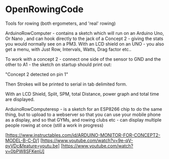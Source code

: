 # OpenRowingCode
Tools for rowing (both ergometers, and 'real' rowing) 

ArduinoRowComputer - contains a sketch which will run on an Arduino Uno, Or Nano , and can hook directly to the jack of a Concept 2 - giving the stats you would normally see on a PM3. With an LCD shield on an UNO - you also get a menu, with Just Row, Intervals, Watts, Drag factor etc.. 

To work with a concept 2 - connect one side of the sensor to GND and the other to A1 - the sketch on startup should print out:

"Concept 2 detected on pin 1"

Then Strokes will be printed to serial in tab delimited form.

With an LCD Shield, Split, SPM, total Distance, power graph and total time are displayed.

ArduinoRowComputeresp - is a sketch for an ESP8266 chip to do the same thing, but to upload to a webserver so that you can use your mobile phone as a display, and so that GYMs, and rowing clubs etc - can display multiple people rowing at once
(still a work in progress)

[https://www.instructables.com/id/ARDUINO-MONITOR-FOR-CONCEPT2-MODEL-B-C-D/]
[https://www.youtube.com/watch?v=9e-qV-pyVDc&feature=youtu.be]
[https://www.youtube.com/watch?v=0bPW8SFKenU]
